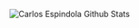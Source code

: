 ![Carlos Espindola Github Stats](https://github-readme-stats.vercel.app/api?username=espindolacarlos&show_icons=true&hide_border=true&count_private=true&include_all_commits=true&theme=dracula)

